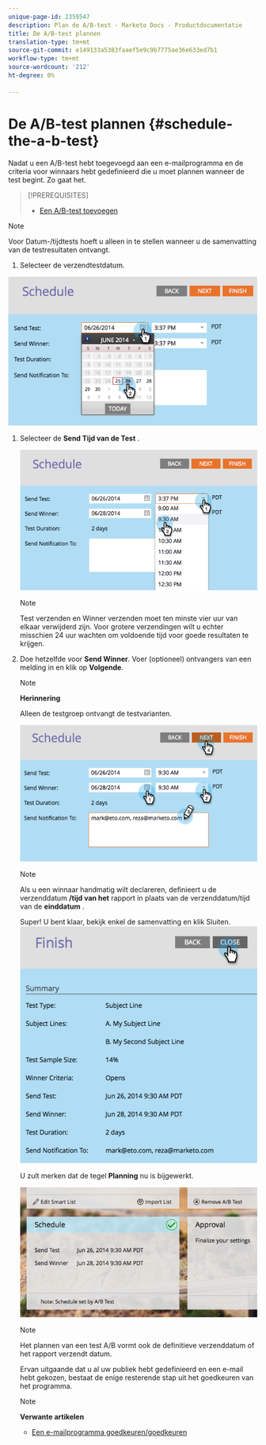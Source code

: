 ```yaml
---
unique-page-id: 2359547
description: Plan de A/B-test - Marketo Docs - Productdocumentatie
title: De A/B-test plannen
translation-type: tm+mt
source-git-commit: e149133a5383faaef5e9c9b7775ae36e633ed7b1
workflow-type: tm+mt
source-wordcount: '212'
ht-degree: 0%

---
```



# De A/B-test plannen {#schedule-the-a-b-test}

Nadat u een A/B-test hebt toegevoegd aan een e-mailprogramma en de criteria voor winnaars hebt gedefinieerd die u moet plannen wanneer de test begint. Zo gaat het.

>[!PREREQUISITES]
>
>* [Een A/B-test toevoegen](add-an-a-b-test.md)

>



>[!NOTE]
>
>Voor Datum-/tijdtests hoeft u alleen in te stellen wanneer u de samenvatting van de testresultaten ontvangt.

1. Selecteer de verzendtestdatum.

![](assets/image2014-9-12-15-3a59-3a54.png)

1. Selecteer de **Send Tijd van de Test** .

   ![](assets/image2014-9-12-16-3a0-3a2.png)

   >[!NOTE]
   >
   >Test verzenden en Winner verzenden moet ten minste vier uur van elkaar verwijderd zijn. Voor grotere verzendingen wilt u echter misschien 24 uur wachten om voldoende tijd voor goede resultaten te krijgen.

1. Doe hetzelfde voor **Send Winner**. Voer (optioneel) ontvangers van een melding in en klik op **Volgende**.

   >[!NOTE]
   >
   >**Herinnering**
   >
   >
   >Alleen de testgroep ontvangt de testvarianten.

   ![](assets/image2014-9-12-16-3a0-3a12.png)

   >[!NOTE]
   >
   >Als u een winnaar handmatig wilt declareren, definieert u de verzenddatum **/tijd van het** rapport in plaats van de verzenddatum/tijd van de **einddatum** .

   Super! U bent klaar, bekijk enkel de samenvatting en klik Sluiten.
   ![](assets/image2014-9-12-16-3a1-3a23.png)

   U zult merken dat de tegel **Planning** nu is bijgewerkt.

   ![](assets/image2014-9-12-16-3a1-3a33.png)

   >[!NOTE]
   >
   >Het plannen van een test A/B vormt ook de definitieve verzenddatum of het rapport verzendt datum.

   Ervan uitgaande dat u al uw publiek hebt gedefinieerd en een e-mail hebt gekozen, bestaat de enige resterende stap uit het goedkeuren van het programma.

   >[!NOTE]
   >
   >**Verwante artikelen**
   >
   >    
   >    
   >    * [Een e-mailprogramma goedkeuren/goedkeuren](../../../../../product-docs/email-marketing/email-programs/email-program-actions/approve-unapprove-an-email-program.md)


